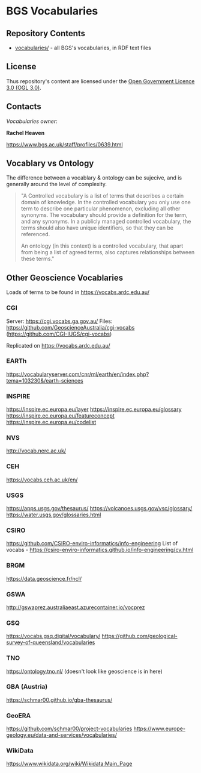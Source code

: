 # BGS Vocabularies

## Repository Contents

* [vocabularies/](vocabularies/) - all BGS's vocabularies, in RDF text files


## License

Thus repository's content are licensed under the [Open Government Licence 3.0 (OGL 3.0)](https://www.nationalarchives.gov.uk/doc/open-government-licence/version/3/).

## Contacts

*Vocabularies owner*: 

**Rachel Heaven**  

<https://www.bgs.ac.uk/staff/profiles/0639.html>
 
## Vocablary vs Ontology

The difference between a vocablary & ontology can be sujecive, and is generally around the level of complexity. 

> "A Controlled vocabulary is a list of terms that describes a certain domain of knowledge. In the controlled vocabulary you only use one term to describe one particular phenomenon, excluding all other synonyms. The vocabulary should provide a definition for the term, and any synonyms. In a publicly managed controlled vocabulary, the terms should also have unique identifiers, so that they can be referenced.
>
>An ontology (in this context) is a controlled vocabulary, that apart from being a list of agreed terms, also captures relationships between these terms."

## Other Geoscience Vocablaries

Loads of terms to be found in https://vocabs.ardc.edu.au/ 

### CGI

Server: https://cgi.vocabs.ga.gov.au/
Files: https://github.com/GeoscienceAustralia/cgi-vocabs (https://github.com/CGI-IUGS/cgi-vocabs)

Replicated on https://vocabs.ardc.edu.au/ 

### EARTh

https://vocabularyserver.com/cnr/ml/earth/en/index.php?tema=103230&/earth-sciences


### INSPIRE    

https://inspire.ec.europa.eu/layer 
https://inspire.ec.europa.eu/glossary
https://inspire.ec.europa.eu/featureconcept
https://inspire.ec.europa.eu/codelist

### NVS

http://vocab.nerc.ac.uk/

### CEH

https://vocabs.ceh.ac.uk/en/

### USGS

https://apps.usgs.gov/thesaurus/
https://volcanoes.usgs.gov/vsc/glossary/
https://water.usgs.gov/glossaries.html

### CSIRO

https://github.com/CSIRO-enviro-informatics/info-engineering
List of vocabs - https://csiro-enviro-informatics.github.io/info-engineering/cv.html 

### BRGM

https://data.geoscience.fr/ncl/

### GSWA

http://gswaprez.australiaeast.azurecontainer.io/vocprez

### GSQ

https://vocabs.gsq.digital/vocabulary/
https://github.com/geological-survey-of-queensland/vocabularies

### TNO

https://ontology.tno.nl/ (doesn't look like geoscience is in here)

### GBA (Austria)

https://schmar00.github.io/gba-thesaurus/ 

### GeoERA

https://github.com/schmar00/project-vocabularies
https://www.europe-geology.eu/data-and-services/vocabularies/ 

### WikiData

https://www.wikidata.org/wiki/Wikidata:Main_Page

